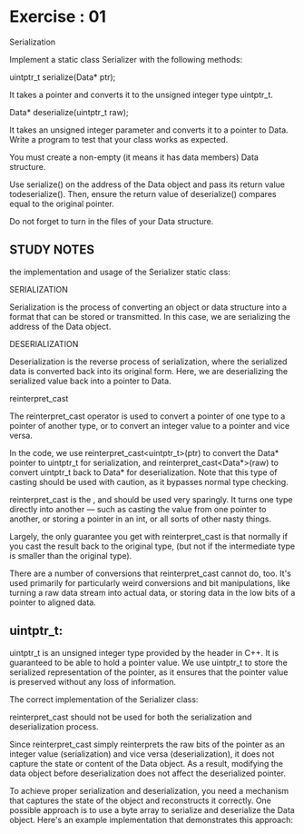 
# Exercise : 01
Serialization

Implement a static class Serializer with the following methods:

uintptr_t serialize(Data* ptr);

It takes a pointer and converts it to the unsigned integer type uintptr_t.

Data* deserialize(uintptr_t raw);

It takes an unsigned integer parameter and converts it to a pointer to Data.
Write a program to test that your class works as expected.

You must create a non-empty (it means it has data members) Data structure.

Use serialize() on the address of the Data object and pass its return value todeserialize(). Then, ensure the return value of deserialize() compares equal to the original pointer.

Do not forget to turn in the files of your Data structure.


## STUDY NOTES

the implementation and usage of the Serializer static class:


SERIALIZATION

Serialization is the process of converting an object or data structure into a format that can be stored or transmitted. In this case, we are serializing the address of the Data object.


DESERIALIZATION

Deserialization is the reverse process of serialization, where the serialized data is converted back into its original form. Here, we are deserializing the serialized value back into a pointer to Data.


reinterpret_cast

The reinterpret_cast operator is used to convert a pointer of one type to a pointer of another type, or to convert an integer value to a pointer and vice versa.

In the code, we use reinterpret_cast<uintptr_t>(ptr) to convert the Data* pointer to uintptr_t for serialization, and reinterpret_cast<Data*>(raw) to convert uintptr_t back to Data* for deserialization. Note that this type of casting should be used with caution, as it bypasses normal type checking.

reinterpret_cast is the <most dangerous cast>, and should be used very sparingly. It turns one type directly into another — such as casting the value from one pointer to another, or storing a pointer in an int, or all sorts of other nasty things. 

Largely, the only guarantee you get with reinterpret_cast is that normally if you cast the result back to the original type, <you will get the exact same value> (but not if the intermediate type is smaller than the original type).

There are a number of conversions that reinterpret_cast cannot do, too. It's used primarily for particularly weird conversions and bit manipulations, like turning a raw data stream into actual data, or storing data in the low bits of a pointer to aligned data.


## uintptr_t:

uintptr_t is an unsigned integer type provided by the <cstdint> header in C++. It is guaranteed to be able to hold a pointer value.
We use uintptr_t to store the serialized representation of the pointer, as it ensures that the pointer value is preserved without any loss of information.



The correct implementation of the Serializer class:

reinterpret_cast should not be used for both the serialization and deserialization process.

Since reinterpret_cast simply reinterprets the raw bits of the pointer as an integer value (serialization) and vice versa (deserialization), it does not capture the state or content of the Data object. As a result, modifying the data object before deserialization does not affect the deserialized pointer.

To achieve proper serialization and deserialization, you need a mechanism that captures the state of the object and reconstructs it correctly. One possible approach is to use a byte array to serialize and deserialize the Data object. Here's an example implementation that demonstrates this approach:



